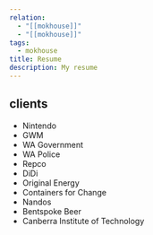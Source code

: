 ```yaml
---
relation:
  - "[[mokhouse]]"
  - "[[mokhouse]]"
tags:
  - mokhouse
title: Resume
description: My resume
---
```

## clients

- Nintendo
- GWM
- WA Government
- WA Police
- Repco
- DiDi
- Original Energy
- Containers for Change
- Nandos
- Bentspoke Beer
- Canberra Institute of Technology

